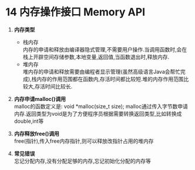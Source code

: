 14 内存操作接口 Memory API
===

1.  **内存类型**  
    *   栈内存  
        内存的申请和释放由编译器隐式管理,不需要用户操作.当调用函数时,会在栈上开辟空间存储参数,本地变量,返回值,当函数退出时,释放内存.
    *   堆内存  
        堆内存的申请和释放需要由编程者显示管理(虽然高级语言Java会帮忙完成),栈内存的作用范围都在函数内,存活时间都比较短.堆的内存作用范围比较大,存活时间比较长.
        
2.  **内存申请malloc()调用**  
    malloc的函数定义是: void *malloc(size_t size); malloc通过传入字节数申请内存.返回类型为void是为了方便程序员根据需要转换返回类型,比如转换成double,int等

3.  **内存释放free()调用**  
    free(指针),传入free内存指针,则可以释放改指针占用的堆内存

4.  **常见错误**  
    忘记分配内存,没有分配足够的内存,忘记初始化分配的内存等